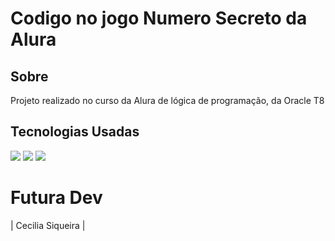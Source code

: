 <h1>Codigo no jogo Numero Secreto da Alura</h1>

<h2>Sobre</h2>
<p>Projeto realizado no curso da Alura de lógica de programação, da Oracle T8</p>

## Tecnologias Usadas
<div>
  <img src="https://img.shields.io/badge/CSS-239120?/syle-for-the-badge&logo=html5&logoColor=orange">
  <img src="https://img.shields.io/badge/HTML-239120?/syle-for-the-badge&logo=css3&logoColor=blue">
  <img src="https://img.shields.io/badge/JavaScript-239120?/syle-for-the-badge&logo=javascript&logoColor=black">
</div> 

# Futura Dev
<p>| Cecilia Siqueira |</p>
